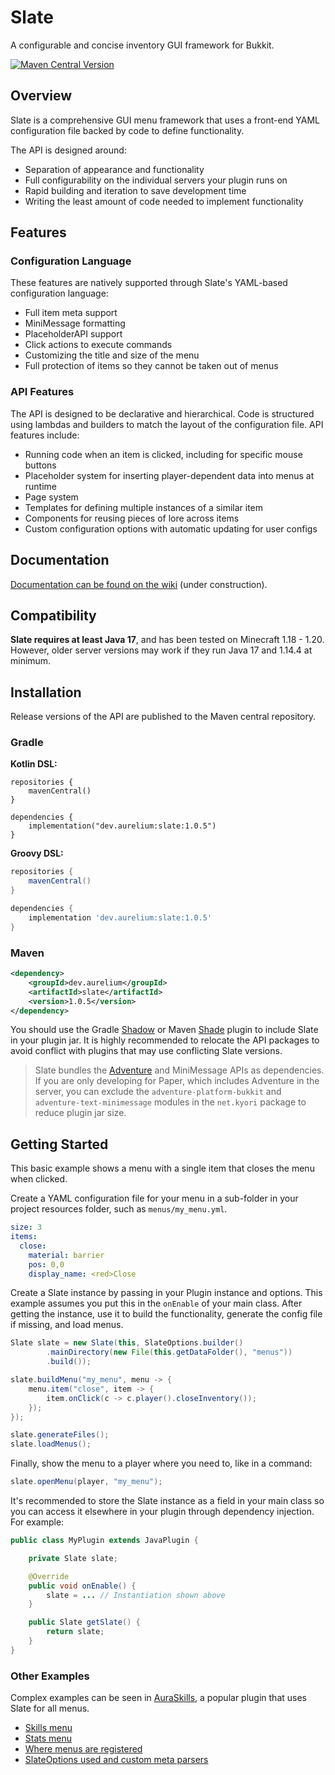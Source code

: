 # Slate

A configurable and concise inventory GUI framework for Bukkit.

[![Maven Central Version](https://img.shields.io/maven-central/v/dev.aurelium/slate?style=flat-square)](https://central.sonatype.com/artifact/dev.aurelium/slate)

## Overview

Slate is a comprehensive GUI menu framework that uses a front-end YAML configuration file backed by code to define functionality.

The API is designed around:
- Separation of appearance and functionality
- Full configurability on the individual servers your plugin runs on
- Rapid building and iteration to save development time
- Writing the least amount of code needed to implement functionality
## Features

### Configuration Language

These features are natively supported through Slate's YAML-based configuration language:
- Full item meta support
- MiniMessage formatting
- PlaceholderAPI support
- Click actions to execute commands
- Customizing the title and size of the menu
- Full protection of items so they cannot be taken out of menus

### API Features

The API is designed to be declarative and hierarchical. Code is structured using lambdas and builders to match the layout of the configuration file. API features include:

- Running code when an item is clicked, including for specific mouse buttons
- Placeholder system for inserting player-dependent data into menus at runtime
- Page system
- Templates for defining multiple instances of a similar item
- Components for reusing pieces of lore across items
- Custom configuration options with automatic updating for user configs

## Documentation

[Documentation can be found on the wiki](https://wiki.aurelium.dev/slate) (under construction).

## Compatibility

**Slate requires at least Java 17**, and has been tested on Minecraft 1.18 - 1.20. However, older server versions may work if they run Java 17 and 1.14.4 at minimum.

## Installation

Release versions of the API are published to the Maven central repository.

### Gradle

**Kotlin DSL:**
```Gradle Kotlin DSL
repositories {
    mavenCentral()
}

dependencies {
    implementation("dev.aurelium:slate:1.0.5")
}
```

**Groovy DSL:**
```gradle
repositories {
    mavenCentral()
}

dependencies {
    implementation 'dev.aurelium:slate:1.0.5'
}
```

### Maven

```xml
<dependency>
    <groupId>dev.aurelium</groupId>
    <artifactId>slate</artifactId>
    <version>1.0.5</version>
</dependency>
```

You should use the Gradle [Shadow](https://github.com/johnrengelman/shadow) or Maven [Shade](https://maven.apache.org/plugins/maven-shade-plugin/usage.html) plugin to include Slate in your plugin jar. It is highly recommended to relocate the API packages to avoid conflict with plugins that may use conflicting Slate versions.

> Slate bundles the [Adventure](https://github.com/KyoriPowered/adventure) and MiniMessage APIs as dependencies. If you are only developing for Paper, which includes Adventure in the server, you can exclude the `adventure-platform-bukkit` and `adventure-text-minimessage` modules in the `net.kyori` package to reduce plugin jar size.

## Getting Started

This basic example shows a menu with a single item that closes the menu when clicked.

Create a YAML configuration file for your menu in a sub-folder in your project resources folder, such as `menus/my_menu.yml`.

```yaml
size: 3
items:
  close:
    material: barrier
    pos: 0,0
    display_name: <red>Close
```

Create a Slate instance by passing in your Plugin instance and options. This example assumes you put this in the `onEnable` of your main class. After getting the instance, use it to build the functionality, generate the config file if missing, and load menus.

```java
Slate slate = new Slate(this, SlateOptions.builder()
        .mainDirectory(new File(this.getDataFolder(), "menus"))
        .build());

slate.buildMenu("my_menu", menu -> {
    menu.item("close", item -> {
        item.onClick(c -> c.player().closeInventory());
    });
});

slate.generateFiles();
slate.loadMenus();
```

Finally, show the menu to a player where you need to, like in a command:

```java
slate.openMenu(player, "my_menu");
```

It's recommended to store the Slate instance as a field in your main class so you can access it elsewhere in your plugin through dependency injection. For example:

```java
public class MyPlugin extends JavaPlugin {

    private Slate slate;

    @Override
    public void onEnable() {
        slate = ... // Instantiation shown above
    }

    public Slate getSlate() {
        return slate;
    }
}
```

### Other Examples

Complex examples can be seen in [AuraSkills](https://github.com/Archy-X/AuraSkills), a popular plugin that uses Slate for all menus.
- [Skills menu](https://github.com/Archy-X/AuraSkills/blob/master/bukkit/src/main/java/dev/aurelium/auraskills/bukkit/menus/SkillsMenu.java)
- [Stats menu](https://github.com/Archy-X/AuraSkills/blob/master/bukkit/src/main/java/dev/aurelium/auraskills/bukkit/menus/StatsMenu.java)
- [Where menus are registered](https://github.com/Archy-X/AuraSkills/blob/master/bukkit/src/main/java/dev/aurelium/auraskills/bukkit/menus/MenuRegistrar.java)
- [SlateOptions used and custom meta parsers](https://github.com/Archy-X/AuraSkills/blob/master/bukkit/src/main/java/dev/aurelium/auraskills/bukkit/menus/MenuOptions.java)